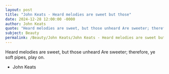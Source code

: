 ```yaml
---
layout: post
title: "John Keats - Heard melodies are sweet but those"
date: 2024-12-28 12:00:00 -0000
author: John Keats
quote: "Heard melodies are sweet, but those unheard Are sweeter; therefore, ye soft pipes, play on."
subject: Beauty
permalink: /Beauty/John Keats/John Keats - Heard melodies are sweet but those
---
```


Heard melodies are sweet, but those unheard Are sweeter; therefore, ye soft pipes, play on.

- John Keats
